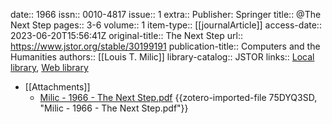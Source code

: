 date:: 1966
issn:: 0010-4817
issue:: 1
extra:: Publisher: Springer
title:: @The Next Step
pages:: 3-6
volume:: 1
item-type:: [[journalArticle]]
access-date:: 2023-06-20T15:56:41Z
original-title:: The Next Step
url:: https://www.jstor.org/stable/30199191
publication-title:: Computers and the Humanities
authors:: [[Louis T. Milic]]
library-catalog:: JSTOR
links:: [Local library](zotero://select/groups/2386895/items/XGXGR5PT), [Web library](https://www.zotero.org/groups/2386895/items/XGXGR5PT)

- [[Attachments]]
	- [Milic - 1966 - The Next Step.pdf](zotero://select/groups/2386895/items/75DYQ3SD) {{zotero-imported-file 75DYQ3SD, "Milic - 1966 - The Next Step.pdf"}}